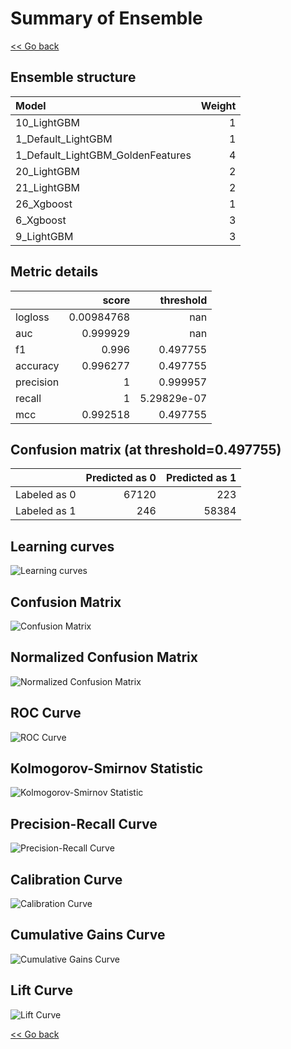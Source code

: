 # Summary of Ensemble

[<< Go back](../README.md)


## Ensemble structure
| Model                             |   Weight |
|:----------------------------------|---------:|
| 10_LightGBM                       |        1 |
| 1_Default_LightGBM                |        1 |
| 1_Default_LightGBM_GoldenFeatures |        4 |
| 20_LightGBM                       |        2 |
| 21_LightGBM                       |        2 |
| 26_Xgboost                        |        1 |
| 6_Xgboost                         |        3 |
| 9_LightGBM                        |        3 |

## Metric details
|           |      score |     threshold |
|:----------|-----------:|--------------:|
| logloss   | 0.00984768 | nan           |
| auc       | 0.999929   | nan           |
| f1        | 0.996      |   0.497755    |
| accuracy  | 0.996277   |   0.497755    |
| precision | 1          |   0.999957    |
| recall    | 1          |   5.29829e-07 |
| mcc       | 0.992518   |   0.497755    |


## Confusion matrix (at threshold=0.497755)
|              |   Predicted as 0 |   Predicted as 1 |
|:-------------|-----------------:|-----------------:|
| Labeled as 0 |            67120 |              223 |
| Labeled as 1 |              246 |            58384 |

## Learning curves
![Learning curves](learning_curves.png)
## Confusion Matrix

![Confusion Matrix](confusion_matrix.png)


## Normalized Confusion Matrix

![Normalized Confusion Matrix](confusion_matrix_normalized.png)


## ROC Curve

![ROC Curve](roc_curve.png)


## Kolmogorov-Smirnov Statistic

![Kolmogorov-Smirnov Statistic](ks_statistic.png)


## Precision-Recall Curve

![Precision-Recall Curve](precision_recall_curve.png)


## Calibration Curve

![Calibration Curve](calibration_curve_curve.png)


## Cumulative Gains Curve

![Cumulative Gains Curve](cumulative_gains_curve.png)


## Lift Curve

![Lift Curve](lift_curve.png)



[<< Go back](../README.md)
